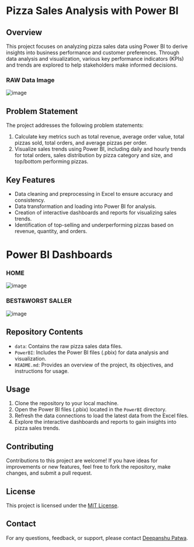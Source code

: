 # Pizza Sales Analysis with Power BI

## Overview
This project focuses on analyzing pizza sales data using Power BI to derive insights into business performance and customer preferences. Through data analysis and visualization, various key performance indicators (KPIs) and trends are explored to help stakeholders make informed decisions.

### RAW Data Image 
![image](https://github.com/Deepanshu-patwa/Pizza-Sales-Analysis-with-Power-BI/assets/164983703/8cac47e7-79e0-45b6-b10d-156d36d932ce)

## Problem Statement
The project addresses the following problem statements:
1. Calculate key metrics such as total revenue, average order value, total pizzas sold, total orders, and average pizzas per order.
2. Visualize sales trends using Power BI, including daily and hourly trends for total orders, sales distribution by pizza category and size, and top/bottom performing pizzas.

## Key Features
- Data cleaning and preprocessing in Excel to ensure accuracy and consistency.
- Data transformation and loading into Power BI for analysis.
- Creation of interactive dashboards and reports for visualizing sales trends.
- Identification of top-selling and underperforming pizzas based on revenue, quantity, and orders.

# Power BI Dashboards 
### HOME
![image](https://github.com/Deepanshu-patwa/Pizza-Sales-Analysis-with-Power-BI/assets/164983703/25666fd8-714b-45ef-b6e7-eddf56479a3e)
### BEST&WORST SALLER
![image](https://github.com/Deepanshu-patwa/Pizza-Sales-Analysis-with-Power-BI/assets/164983703/f2670a76-e766-4040-9325-c9dd5a8dc09d)

## Repository Contents
- `data`: Contains the raw pizza sales data files.
- `PowerBI`: Includes the Power BI files (.pbix) for data analysis and visualization.
- `README.md`: Provides an overview of the project, its objectives, and instructions for usage.

## Usage
1. Clone the repository to your local machine.
2. Open the Power BI files (.pbix) located in the `PowerBI` directory.
3. Refresh the data connections to load the latest data from the Excel files.
4. Explore the interactive dashboards and reports to gain insights into pizza sales trends.

## Contributing
Contributions to this project are welcome! If you have ideas for improvements or new features, feel free to fork the repository, make changes, and submit a pull request.

## License
This project is licensed under the [MIT License](LICENSE).

## Contact
For any questions, feedback, or support, please contact [Deepanshu Patwa](mailto:dipanshupatwa9@gmail.com).
